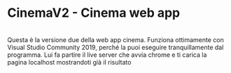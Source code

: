 <h1>CinemaV2 - Cinema web app</h1><br/>
Questa è la versione due della web app cinema. Funziona ottimamente con Visual Studio Community 2019, perché la puoi eseguire tranquillamente dal programma. 
Lui fa partire il live server che avvia chrome e ti carica la pagina localhost mostrandoti già il risultato


